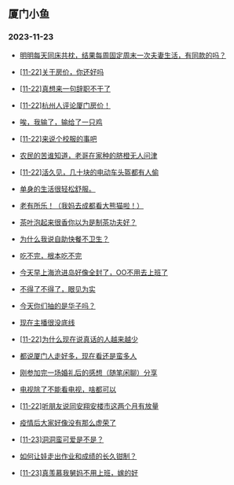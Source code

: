 ## 厦门小鱼 
### 2023-11-23

+ [明明每天同床共枕，结果每周固定周末一次夫妻生活，有同款的吗？](http://bbs.xmfish.com/read-htm-tid-18109799.html)

+ [[11-22]关于房价，你还好吗](http://bbs.xmfish.com/read-htm-tid-18109651.html)

+ [[11-22]真想来一句辞职不干了](http://bbs.xmfish.com/read-htm-tid-18109672.html)

+ [[11-22]杭州人评论厦门房价！](http://bbs.xmfish.com/read-htm-tid-18109879.html)

+ [唉，我输了，输给了一只鸡](http://bbs.xmfish.com/read-htm-tid-18109531.html)

+ [[11-22]来说个校服的事吧](http://bbs.xmfish.com/read-htm-tid-18109674.html)

+ [农民的苦谁知道，老哥在家种的脐橙无人问津](http://bbs.xmfish.com/read-htm-tid-18109740.html)

+ [[11-22]活久见，几十块的电动车头盔都有人偷](http://bbs.xmfish.com/read-htm-tid-18109757.html)

+ [单身的生活很轻松舒服。](http://bbs.xmfish.com/read-htm-tid-18109741.html)

+ [老有所乐！（我妈去成都看大熊猫啦！）](http://bbs.xmfish.com/read-htm-tid-18109704.html)

+ [茶叶泡起来很香你以为是制茶功夫好？](http://bbs.xmfish.com/read-htm-tid-18109719.html)

+ [为什么我说自助快餐不卫生？](http://bbs.xmfish.com/read-htm-tid-18109754.html)

+ [吃不完，根本吃不完](http://bbs.xmfish.com/read-htm-tid-18109913.html)

+ [今天早上海沧进岛好像全封了，OO不用去上班了](http://bbs.xmfish.com/read-htm-tid-18110089.html)

+ [不得了不得了，眼见为实](http://bbs.xmfish.com/read-htm-tid-18109960.html)

+ [今天你们抽的是华子吗？](http://bbs.xmfish.com/read-htm-tid-18109794.html)

+ [现在主播很没底线](http://bbs.xmfish.com/read-htm-tid-18109947.html)

+ [[11-22]为什么现在说真话的人越来越少](http://bbs.xmfish.com/read-htm-tid-18109961.html)

+ [都说厦门人走好多，现在看还是蛮多人](http://bbs.xmfish.com/read-htm-tid-18109994.html)

+ [刚参加完一场婚礼后的感想（随笔闲聊）分享](http://bbs.xmfish.com/read-htm-tid-18110023.html)

+ [电视除了不能看电视，啥都可以](http://bbs.xmfish.com/read-htm-tid-18109995.html)

+ [[11-22]听朋友说同安翔安楼市这两个月有放量](http://bbs.xmfish.com/read-htm-tid-18109867.html)

+ [疫情后大家好像没有那么虚荣了](http://bbs.xmfish.com/read-htm-tid-18110087.html)

+ [[11-23]洞洞蛮可爱是不是？](http://bbs.xmfish.com/read-htm-tid-18110196.html)

+ [如何让娃走出作业和成绩的长久钳制？](http://bbs.xmfish.com/read-htm-tid-18110201.html)

+ [[11-23]真羡慕我舅妈不用上班，嫁的好](http://bbs.xmfish.com/read-htm-tid-18110208.html)

